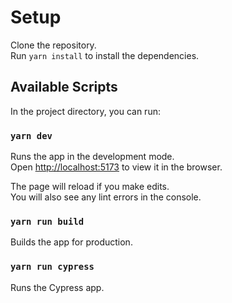 # Setup

Clone the repository.\
Run `yarn install` to install the dependencies.

## Available Scripts

In the project directory, you can run:

### `yarn dev`

Runs the app in the development mode.\
Open [http://localhost:5173](http://localhost:5173) to view it in the browser.

The page will reload if you make edits.\
You will also see any lint errors in the console.

### `yarn run build`

Builds the app for production.

### `yarn run cypress`

Runs the Cypress app.

